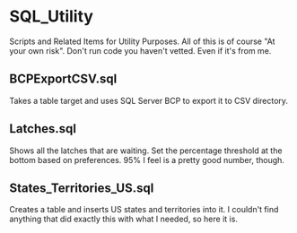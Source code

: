 # SQL_Utility
Scripts and Related Items for Utility Purposes.
All of this is of course "At your own risk". Don't run code you haven't vetted. Even if it's from me.

##  BCPExportCSV.sql
Takes a table target and uses SQL Server BCP to export it to CSV directory.

##  Latches.sql
Shows all the latches that are waiting. Set the percentage threshold at the bottom based on preferences. 95% I feel is a pretty good number, though.

## States_Territories_US.sql
Creates a table and inserts US states and territories into it. I couldn't find anything that did exactly this with what I needed, so here it is.
